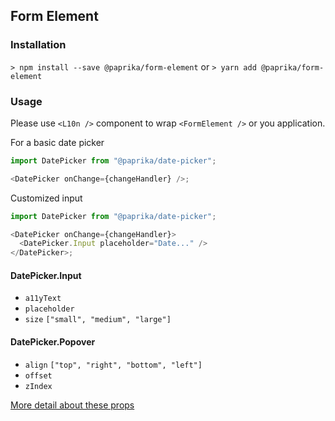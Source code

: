## Form Element

### Installation

`> npm install --save @paprika/form-element`
or
`> yarn add @paprika/form-element`

### Usage

Please use `<L10n />` component to wrap `<FormElement />` or you application.

For a basic date picker

```js
import DatePicker from "@paprika/date-picker";

<DatePicker onChange={changeHandler} />;
```

Customized input

```js
import DatePicker from "@paprika/date-picker";

<DatePicker onChange={changeHandler}>
  <DatePicker.Input placeholder="Date..." />
</DatePicker>;
```

#### DatePicker.Input

- `a11yText`
- `placeholder`
- `size` `["small", "medium", "large"]`

#### DatePicker.Popover

- `align` `["top", "right", "bottom", "left"]`
- `offset`
- `zIndex`

[More detail about these props](https://github.com/acl-services/paprika/blob/master/packages/DatePicker/src/DatePicker.js)
